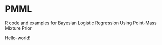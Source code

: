 # PMML
R code and examples for Bayesian Logistic Regression Using Point-Mass Mixture Prior

Hello-world!
